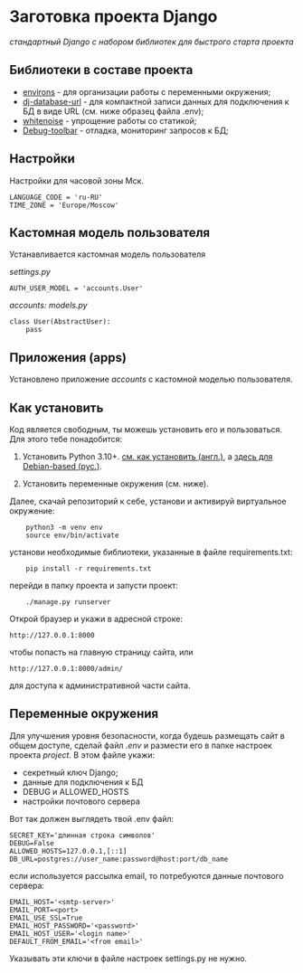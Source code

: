# Заготовка проекта Django

*стандартный Django с набором библиотек для быстрого старта проекта*


## Библиотеки в составе проекта

- [environs](https://pypi.org/project/environs/) - для организации работы с переменными окружения;
- [dj-database-url](https://pypi.org/project/dj-database-url/) - для компактной записи данных для подключения к БД в виде URL (см. ниже образец файла .env);
- [whitenoise](http://whitenoise.evans.io/en/stable/) - упрощение работы со статикой;
- [Debug-toolbar](https://pypi.org/project/django-debug-toolbar/) - отладка, мониторинг запросов к БД; 

## Настройки
Настройки для часовой зоны Мск.

    LANGUAGE_CODE = 'ru-RU'
    TIME_ZONE = 'Europe/Moscow'

## Кастомная модель пользователя

Устанавливается кастомная модель пользователя

*settings.py*

    AUTH_USER_MODEL = 'accounts.User'

*accounts: models.py*

    class User(AbstractUser):
        pass

## Приложения (apps)

Установлено приложение *accounts* с кастомной моделью пользователя.

## Как установить

Код является свободным, ты можешь установить его и пользоваться. Для этого тебе понадобится:

1. Установить Python 3.10+. [см. как установить (англ.)](https://realpython.com/installing-python/), а [здесь для Debian-based (рус.)](http://userone.ru/?q=node/41).

2. Установить переменные окружения (см. ниже).


Далее, скачай репозиторий к себе, установи и активируй виртуальное окружение:
```
    python3 -m venv env
    source env/bin/activate
```
установи необходимые библиотеки, указанные в файле requirements.txt:
```
    pip install -r requirements.txt
```
перейди в папку проекта и запусти проект:
```
    ./manage.py runserver
```

Открой браузер и укажи в адресной строке:
```
http://127.0.0.1:8000
```
чтобы попасть на главную страницу сайта, или
```
http://127.0.0.1:8000/admin/
```
для доступа к административной части сайта.

## Переменные окружения

Для улучшения уровня безопасности, когда будешь размещать сайт в общем доступе, сделай файл *.env* и размести его в папке настроек проекта *project*. В этом файле укажи:

* секретный ключ Django;
* данные для подключения к БД
* DEBUG и ALLOWED_HOSTS
* настройки почтового сервера


Вот так должен выглядеть твой .env файл:

    SECRET_KEY='длинная строка символов'
    DEBUG=False
    ALLOWED_HOSTS=127.0.0.1,[::1]
    DB_URL=postgres://user_name:password@host:port/db_name


если используется рассылка email, то потребуются данные почтового сервера:

    EMAIL_HOST='<smtp-server>'
    EMAIL_PORT=<port>
    EMAIL_USE_SSL=True
    EMAIL_HOST_PASSWORD='<password>'
    EMAIL_HOST_USER='<login name>'
    DEFAULT_FROM_EMAIL='<from email>'


Указывать эти ключи в файле настроек settings.py не нужно.
